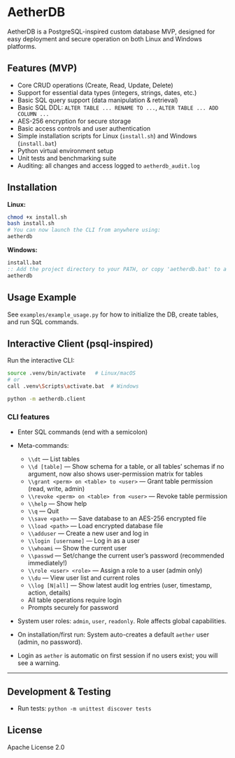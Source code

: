 # AetherDB

AetherDB is a PostgreSQL-inspired custom database MVP, designed for easy deployment and secure operation on both Linux and Windows platforms.

## Features (MVP)
- Core CRUD operations (Create, Read, Update, Delete)
- Support for essential data types (integers, strings, dates, etc.)
- Basic SQL query support (data manipulation & retrieval)
- Basic SQL DDL: `ALTER TABLE ... RENAME TO ...`, `ALTER TABLE ... ADD COLUMN ...`
- AES-256 encryption for secure storage
- Basic access controls and user authentication
- Simple installation scripts for Linux (`install.sh`) and Windows (`install.bat`)
- Python virtual environment setup
- Unit tests and benchmarking suite
- Auditing: all changes and access logged to `aetherdb_audit.log`

## Installation

**Linux:**
```bash
chmod +x install.sh
bash install.sh
# You can now launch the CLI from anywhere using:
aetherdb
```

**Windows:**
```bat
install.bat
:: Add the project directory to your PATH, or copy 'aetherdb.bat' to a directory already in PATH
aetherdb
```

## Usage Example
See `examples/example_usage.py` for how to initialize the DB, create tables, and run SQL commands.

## Interactive Client (psql-inspired)
Run the interactive CLI:

```bash
source .venv/bin/activate   # Linux/macOS
# or
call .venv\Scripts\activate.bat  # Windows

python -m aetherdb.client
```

### CLI features
- Enter SQL commands (end with a semicolon)
- Meta-commands:
    - `\\dt` — List tables
    - `\\d [table]` — Show schema for a table, or all tables’ schemas if no argument, now also shows user-permission matrix for tables
    - `\\grant <perm> on <table> to <user>` — Grant table permission (read, write, admin)
    - `\\revoke <perm> on <table> from <user>` — Revoke table permission
    - `\\help` — Show help
    - `\\q` — Quit
    - `\\save <path>` — Save database to an AES-256 encrypted file
    - `\\load <path>` — Load encrypted database file
    - `\\adduser` — Create a new user and log in
    - `\\login [username]` — Log in as a user
    - `\\whoami` — Show the current user
    - `\\passwd` — Set/change the current user’s password (recommended immediately!)
    - `\\role <user> <role>` — Assign a role to a user (admin only)
    - `\\du` — View user list and current roles
    - `\\log [N|all]` — Show latest audit log entries (user, timestamp, action, details)
    - All table operations require login
    - Prompts securely for password

- System user roles: `admin`, `user`, `readonly`. Role affects global capabilities.
- On installation/first run: System auto-creates a default `aether` user (admin, no password).
- Login as `aether` is automatic on first session if no users exist; you will see a warning.

---

## Development & Testing
- Run tests: `python -m unittest discover tests`

## License
Apache License 2.0